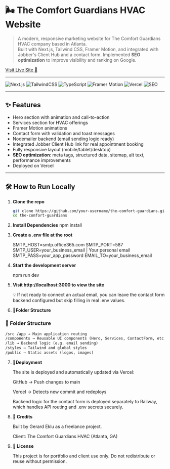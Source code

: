 # 🌬️ The Comfort Guardians HVAC Website

> A modern, responsive marketing website for The Comfort Guardians HVAC company based in Atlanta.  
> Built with Next.js, Tailwind CSS, Framer Motion, and integrated with Jobber's Client Hub and a contact form.
> Implemented **SEO optimization** to improve visibility and ranking on Google.


[Visit Live Site 🚀](https://thecomfortsguardians.com)

---

![Next.js](https://img.shields.io/badge/Next.js-000?style=for-the-badge&logo=next.js&logoColor=white)
![TailwindCSS](https://img.shields.io/badge/TailwindCSS-06B6D4?style=for-the-badge&logo=tailwindcss&logoColor=white)
![TypeScript](https://img.shields.io/badge/TypeScript-3178C6?style=for-the-badge&logo=typescript&logoColor=white)
![Framer Motion](https://img.shields.io/badge/Framer%20Motion-EF008F?style=for-the-badge&logo=framer&logoColor=white)
![Vercel](https://img.shields.io/badge/Deployed%20on-Vercel-black?style=for-the-badge&logo=vercel)
![SEO](https://img.shields.io/badge/SEO-Optimization-brightgreen?style=for-the-badge&logo=google)


---

## ✨ Features

- Hero section with animation and call-to-action
- Services section for HVAC offerings
- Framer Motion animations
- Contact form with validation and toast messages
- Nodemailer backend (email sending logic ready)
- Integrated Jobber Client Hub link for real appointment booking
- Fully responsive layout (mobile/tablet/desktop)
- **SEO optimization**: meta tags, structured data, sitemap, alt text, performance improvements
- Deployed on Vercel

---

## 🛠️ How to Run Locally

1. **Clone the repo**

   ```bash
   git clone https://github.com/your-username/the-comfort-guardians.git
   cd the-comfort-guardians

   ```

2. **Install Dependencies**
   npm install

3. **Create a .env file at the root**

   SMTP_HOST=smtp.office365.com
   SMTP_PORT=587
   SMTP_USER=your_business_email | Your personal email
   SMTP_PASS=your_app_password
   EMAIL_TO=your_business_email

4. **Start the development server**

   npm run dev

5. **Visit http://localhost:3000 to view the site**

   💡 If not ready to connect an actual email, you can leave the contact form backend configured but skip filling in real .env values.

6. **📁Folder Structure**

### 📁 Folder Structure

```txt
/src /app → Main application routing
/components → Reusable UI components (Hero, Services, ContactForm, etc.)
/lib → Backend logic (e.g. email sending)
/styles → Tailwind and global styles
/public → Static assets (logos, images)
```

7. **🚀Deployment**

   The site is deployed and automatically updated via Vercel:

   GitHub → Push changes to main

   Vercel → Detects new commit and redeploys

   Backend logic for the contact form is deployed separately to Railway, which handles API routing and .env secrets securely.

8. **🙌 Credits**

   Built by Gerard Eklu as a freelance project.

   Client: The Comfort Guardians HVAC (Atlanta, GA)

9. **📝 License**

   This project is for portfolio and client use only. Do not redistribute or reuse without permission.
